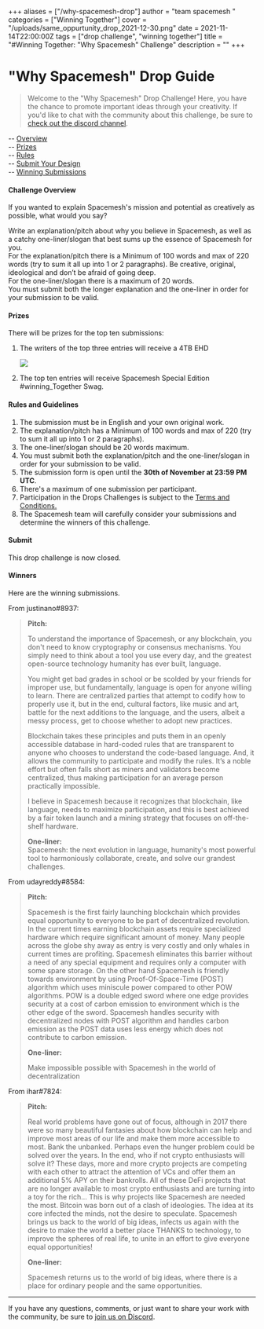 +++
aliases = ["/why-spacemesh-drop"]
author = "team spacemesh "
categories = ["Winning Together"]
cover = "/uploads/same_oppurtunity_drop_2021-12-30.png"
date = 2021-11-14T22:00:00Z
tags = ["drop challenge", "winning together"]
title = "#Winning Together: \"Why Spacemesh\" Challenge"
description = ""
+++
# "Why Spacemesh" Drop Guide

> Welcome to the "Why Spacemesh" Drop Challenge! Here, you have the chance to promote important ideas through your creativity. If you'd like to chat with the community about this challenge, be sure to [check out the discord channel](https://discord.gg/WWsBMaEdjK).

\-- [Overview](#challenge-overview)  
\-- [Prizes](#prizes)  
\-- [Rules](#rules-and-guidelines)  
\-- [Submit Your Design](#submit)  
\-- [Winning Submissions](#winners)

#### Challenge Overview

If you wanted to explain Spacemesh's mission and potential as creatively as possible, what would you say?

Write an explanation/pitch about why you believe in Spacemesh, as well as a catchy one-liner/slogan that best sums up the essence of Spacemesh for you.  
For the explanation/pitch there is a Minimum of 100 words and max of 220 words (try to sum it all up into 1 or 2 paragraphs). Be creative, original, ideological and don’t be afraid of going deep.  
For the one-liner/slogan there is a maximum of 20 words.  
You must submit both the longer explanation and the one-liner in order for your submission to be valid.

#### Prizes

There will be prizes for the top ten submissions:

1. The writers of the top three entries will receive a 4TB EHD

   ![](/uploads/external_drive_small_2021-11-15.jpg)
2. The top ten entries will receive Spacemesh Special Edition #winning_Together Swag.

#### Rules and Guidelines

1. The submission must be in English and your own original work.
2. The explanation/pitch has a Minimum of 100 words and max of 220 (try to sum it all up into 1 or 2 paragraphs).
3. The one-liner/slogan should be 20 words maximum.
4. You must submit both the explanation/pitch and the one-liner/slogan in order for your submission to be valid.
5. The submission form is open until the **30th of November at 23:59 PM UTC**.
6. There's a maximum of one submission per participant.
7. Participation in the Drops Challenges is subject to the [Terms and Conditions.](https://www.spacemesh.io/causes-terms/ "Terms and Conditions")
8. The Spacemesh team will carefully consider your submissions and determine the winners of this challenge.

#### Submit

This drop challenge is now closed.

#### Winners

Here are the winning submissions.

From justinano#8937:

> **Pitch:**
>
> To understand the importance of Spacemesh, or any blockchain, you don't need to know cryptography or consensus mechanisms. You simply need to think about a tool you use every day, and the greatest open-source technology humanity has ever built, language.
>
> You might get bad grades in school or be scolded by your friends for improper use, but fundamentally, language is open for anyone willing to learn. There are centralized parties that attempt to codify how to properly use it, but in the end, cultural factors, like music and art, battle for the next additions to the language, and the users, albeit a messy process, get to choose whether to adopt new practices.
>
> Blockchain takes these principles and puts them in an openly accessible database in hard-coded rules that are transparent to anyone who chooses to understand the code-based language. And, it allows the community to participate and modify the rules. It’s a noble effort but often falls short as miners and validators become centralized, thus making participation for an average person practically impossible.
>
> I believe in Spacemesh because it recognizes that blockchain, like language, needs to maximize participation, and this is best achieved by a fair token launch and a mining strategy that focuses on off-the-shelf hardware.
>
> **One-liner:**  
> Spacemesh: the next evolution in language, humanity's most powerful tool to harmoniously collaborate, create, and solve our grandest challenges.

From udayreddy#8584:

> **Pitch:**
>
> Spacemesh is the first fairly launching blockchain which provides equal opportunity to everyone to be part of decentralized revolution. In the current times earning blockchain assets require specialized hardware which require significant amount of money. Many people across the globe shy away as entry is very costly and only whales in current times are profiting. Spacemesh eliminates this barrier without a need of any special equipment and requires only a computer with some spare storage. On the other hand Spacemesh is friendly towards environment by using Proof-Of-Space-Time (POST) algorithm which uses miniscule power compared to other POW algorithms. POW is a double edged sword where one edge provides security at a cost of carbon emission to environment which is the other edge of the sword. Spacemesh handles security with decentralized nodes with POST algorithm and handles carbon emission as the POST data uses less energy which does not contribute to carbon emission.
>
> **One-liner:**
>
> Make impossible possible with Spacemesh in the world of decentralization

From ihar#7824:

> **Pitch:**
>
> Real world problems have gone out of focus, although in 2017 there were so many beautiful fantasies about how blockchain can help and improve most areas of our life and make them more accessible to most. Bank the unbanked. Perhaps even the hunger problem could be solved over the years. In the end, who if not crypto enthusiasts will solve it? These days, more and more crypto projects are competing with each other to attract the attention of VCs and offer them an additional 5% APY on their bankrolls. All of these DeFi projects that are no longer available to most crypto enthusiasts and are turning into a toy for the rich… This is why projects like Spacemesh are needed the most. Bitcoin was born out of a clash of ideologies. The idea at its core infected the minds, not the desire to speculate. Spacemesh brings us back to the world of big ideas, infects us again with the desire to make the world a better place THANKS to technology, to improve the spheres of real life, to unite in an effort to give everyone equal opportunities!
>
> **One-liner:**
>
> Spacemesh returns us to the world of big ideas, where there is a place for ordinary people and the same opportunities.

***

If you have any questions, comments, or just want to share your work with the community, be sure to [join us on Discord](https://discord.gg/WWsBMaEdjK "discord").